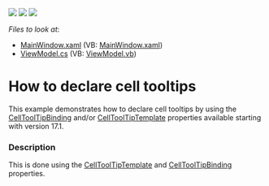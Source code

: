 <!-- default badges list -->
![](https://img.shields.io/endpoint?url=https://codecentral.devexpress.com/api/v1/VersionRange/128649693/21.1.5%2B)
[![](https://img.shields.io/badge/Open_in_DevExpress_Support_Center-FF7200?style=flat-square&logo=DevExpress&logoColor=white)](https://supportcenter.devexpress.com/ticket/details/T506603)
[![](https://img.shields.io/badge/📖_How_to_use_DevExpress_Examples-e9f6fc?style=flat-square)](https://docs.devexpress.com/GeneralInformation/403183)
<!-- default badges end -->
<!-- default file list -->
*Files to look at*:

* [MainWindow.xaml](./CS/DXSample/MainWindow.xaml) (VB: [MainWindow.xaml](./VB/DXSample/MainWindow.xaml))
* [ViewModel.cs](./CS/DXSample/ViewModel.cs) (VB: [ViewModel.vb](./VB/DXSample/ViewModel.vb))
<!-- default file list end -->
# How to declare cell tooltips


<p>This example demonstrates how to declare cell tooltips by using the <a href="https://documentation.devexpress.com/WPF/DevExpress.Xpf.Grid.BaseColumn.CellToolTipBinding.property">CellToolTipBinding</a> and/or <a href="https://documentation.devexpress.com/WPF/DevExpress.Xpf.Grid.DataViewBase.CellToolTipTemplate.property">CellToolTipTemplate</a> properties available starting with version 17.1.</p>


<h3>Description</h3>

This is done using the <a href="https://documentation.devexpress.com/WPF/DevExpressXpfGridDataViewBase_CellToolTipTemplatetopic.aspx">CellToolTipTemplate</a> and <a href="https://documentation.devexpress.com/WPF/DevExpressXpfGridBaseColumn_CellToolTipBindingtopic.aspx">CellToolTipBinding</a> properties.

<br/>


